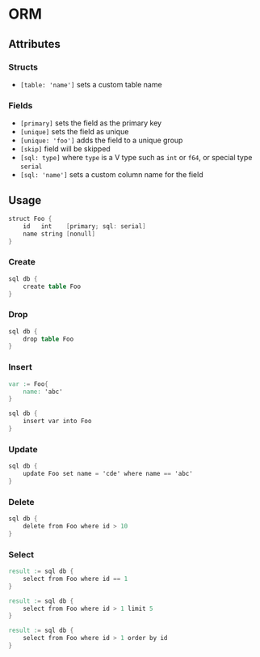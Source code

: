 # ORM

## Attributes

### Structs

- `[table: 'name']` sets a custom table name

### Fields

- `[primary]` sets the field as the primary key
- `[unique]` sets the field as unique
- `[unique: 'foo']` adds the field to a unique group
- `[skip]` field will be skipped
- `[sql: type]` where `type` is a V type such as `int` or `f64`, or special type `serial`
- `[sql: 'name']` sets a custom column name for the field

## Usage

```v ignore
struct Foo {
    id   int    [primary; sql: serial]
    name string [nonull]
}
```

### Create

```v ignore
sql db {
    create table Foo
}
```

### Drop

```v ignore
sql db {
    drop table Foo
}
```

### Insert

```v ignore
var := Foo{
    name: 'abc'
}

sql db {
    insert var into Foo
}
```

### Update

```v ignore
sql db {
    update Foo set name = 'cde' where name == 'abc'
}
```

### Delete
```v ignore
sql db {
    delete from Foo where id > 10
}
```

### Select
```v ignore
result := sql db {
    select from Foo where id == 1
}
```
```v ignore
result := sql db {
    select from Foo where id > 1 limit 5
}
```
```v ignore
result := sql db {
    select from Foo where id > 1 order by id
}
```
